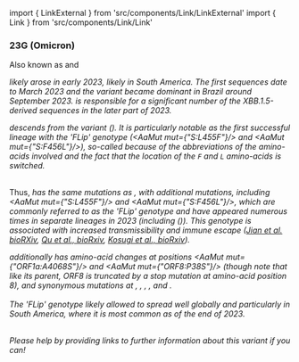 import { LinkExternal } from 'src/components/Link/LinkExternal'
import { Link } from 'src/components/Link/Link'




<MdxContent filepath="VoCHeader.md'" />

### 23G (Omicron)
Also known as <Lin name="XBB.1.5.70" /> and <Who name="Omicron" />

<MdxContent filepath="OmicronHeader.md'" />

<Var name="23G (Omicron)"/> likely arose in early 2023, likely in South America. The first sequences date to March 2023 and the variant became dominant in Brazil around September 2023. <Var name="23G (Omicron)" prefix=""/> is responsible for a significant number of the XBB.1.5-derived sequences in the later part of 2023.


<Var name="23G (Omicron)" prefix=""/> descends from the variant <Var name="23A (Omicron)" prefix=""/> (<Lin name="XBB.1.5"/>). It is particularly notable as the first successful <Lin name="XBB"/> lineage with the 'FLip' genotype (<AaMut mut={"S:L455F"}/> and <AaMut mut={"S:F456L"}/>), so-called because of the abbreviations of the amino-acids involved and the fact that the location of the <code>F</code> and <code>L</code> amino-acids is switched. 
<br/>
<br/>

Thus, <Var name="23G (Omicron)" prefix=""/> has the same mutations as <Var name="23A (Omicron)" prefix=""/>, with additional mutations, including <AaMut mut={"S:L455F"}/> and <AaMut mut={"S:F456L"}/>, which are commonly referred to as the 'FLip' genotype and have appeared numerous times in separate lineages in 2023 (including <Var name="23H (Omicron)" prefix=""/> (<Lin name="HK.3"/>)). This genotype is associated with increased transmissibility and immune escape ([Jian et al. bioRXiv](https://www.biorxiv.org/content/10.1101/2023.08.30.555211v2), [Qu et al., bioRxiv](https://www.biorxiv.org/content/10.1101/2023.09.11.557206v1), [Kosugi et al., bioRxiv](https://www.biorxiv.org/content/10.1101/2023.11.14.566985v1)).

<Var name="23G (Omicron)" prefix=""/> additionally has amino-acid changes at positions <AaMut mut={"ORF1a:A4068S"}/> and <AaMut mut={"ORF8:P38S"}/> (though note that like its parent, ORF8 is truncated by a stop mutation at amino-acid position 8), and synonymous mutations at <NucMut mut="C1973T" />, <NucMut mut="C7564T" />, <NucMut mut="T8737C" />, <NucMut mut="C22624T" />, <NucMut mut="A25045G" /> and <NucMut mut="C27059T" />.
<br/>
<br/>
The 'FLip' genotype likely allowed <Var name="23G (Omicron)" prefix=""/> to spread well globally and particularly in South America, where it is most common as of the end of 2023.
<br/>
<br/>

_Please help by providing links to further information about this variant if you can!_




